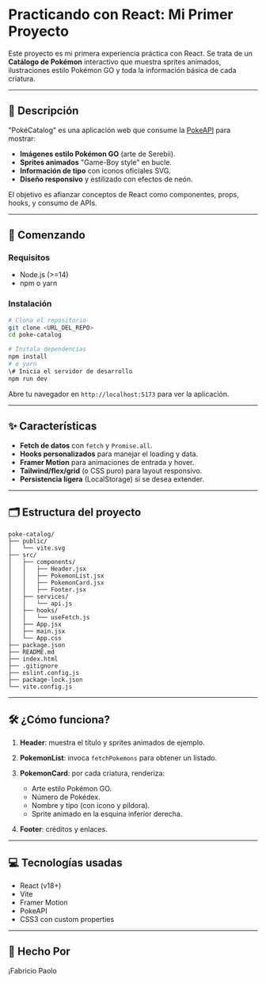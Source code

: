 # Practicando con React: Mi Primer Proyecto

Este proyecto es mi primera experiencia práctica con React. Se trata de un **Catálogo de Pokémon** interactivo que muestra sprites animados, ilustraciones estilo Pokémon GO y toda la información básica de cada criatura.

---

## 📘 Descripción

"PokéCatalog" es una aplicación web que consume la [PokeAPI](https://pokeapi.co/) para mostrar:

* **Imágenes estilo Pokémon GO** (arte de Serebii).
* **Sprites animados** "Game-Boy style" en bucle.
* **Información de tipo** con iconos oficiales SVG.
* **Diseño responsivo** y estilizado con efectos de neón.

El objetivo es afianzar conceptos de React como componentes, props, hooks, y consumo de APIs.

---

## 🚀 Comenzando

### Requisitos

* Node.js (>=14)
* npm o yarn

### Instalación

```bash
# Clona el repositorio
git clone <URL_DEL_REPO>
cd poke-catalog

# Instala dependencias
npm install
# o yarn
\# Inicia el servidor de desarrollo
npm run dev
```

Abre tu navegador en `http://localhost:5173` para ver la aplicación.

---

## ✨ Características

* **Fetch de datos** con `fetch` y `Promise.all`.
* **Hooks personalizados** para manejar el loading y data.
* **Framer Motion** para animaciones de entrada y hover.
* **Tailwind/flex/grid** (o CSS puro) para layout responsivo.
* **Persistencia ligera** (LocalStorage) si se desea extender.

---

## 🗂️ Estructura del proyecto

```
poke-catalog/
├── public/
│   └── vite.svg
├── src/
│   ├── components/
│   │   ├── Header.jsx
│   │   ├── PokemonList.jsx
│   │   ├── PokemonCard.jsx
│   │   ├── Footer.jsx
│   ├── services/
│   │   └── api.js
│   ├── hooks/
│   │   └── useFetch.js
│   ├── App.jsx
│   ├── main.jsx
│   └── App.css
├── package.json
├── README.md
├── index.html
├── .gitignore
├── eslint.config.js
├── package-lock.json
└── vite.config.js

```

---

## 🛠️ ¿Cómo funciona?

1. **Header**: muestra el título y sprites animados de ejemplo.
2. **PokemonList**: invoca `fetchPokemons` para obtener un listado.
3. **PokemonCard**: por cada criatura, renderiza:

   * Arte estilo Pokémon GO.
   * Número de Pokédex.
   * Nombre y tipo (con icono y píldora).
   * Sprite animado en la esquina inferior derecha.
4. **Footer**: créditos y enlaces.

---

## 💻 Tecnologías usadas

* React (v18+)
* Vite
* Framer Motion
* PokeAPI
* CSS3 con custom properties

---

## 🤝 Hecho Por

¡Fabricio Paolo 

